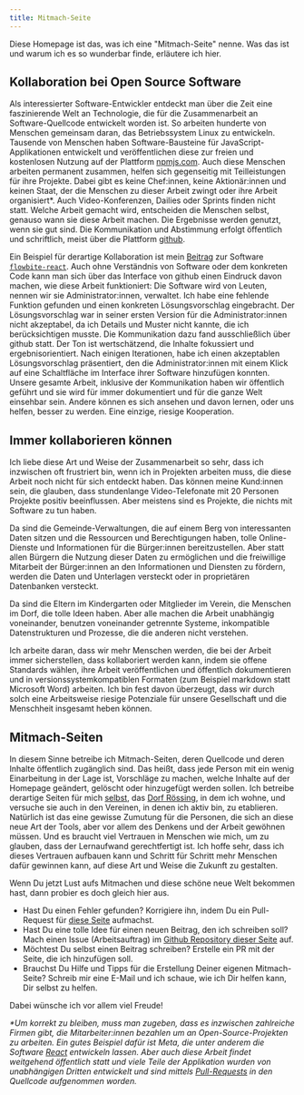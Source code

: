 ```yaml
---
title: Mitmach-Seite
---
```


Diese Homepage ist das, was ich eine "Mitmach-Seite" nenne. Was das ist und
warum ich es so wunderbar finde, erläutere ich hier.

## Kollaboration bei Open Source Software

Als interessierter Software-Entwickler entdeckt man über die Zeit eine
faszinierende Welt an Technologie, die für die Zusammenarbeit an
Software-Quellcode entwickelt worden ist. So arbeiten hunderte von Menschen
gemeinsam daran, das Betriebssystem Linux zu entwickeln. Tausende von Menschen
haben Software-Bausteine für JavaScript-Applikationen entwickelt und
veröffentlichen diese zur freien und kostenlosen Nutzung auf der Plattform
[npmjs.com](https://www.npmjs.com/). Auch diese Menschen arbeiten permanent
zusammen, helfen sich gegenseitig mit Teilleistungen für ihre Projekte. Dabei
gibt es keine Chef:innen, keine Aktionär:innen und keinen Staat, der die
Menschen zu dieser Arbeit zwingt oder ihre Arbeit organisiert\*. Auch
Video-Konferenzen, Dailies oder Sprints finden nicht statt. Welche Arbeit
gemacht wird, entscheiden die Menschen selbst, genauso wann sie diese Arbeit
machen. Die Ergebnisse werden genutzt, wenn sie gut sind. Die Kommunikation und
Abstimmung erfolgt öffentlich und schriftlich, meist über die Plattform
[github](https://github.com/).

Ein Beispiel für derartige Kollaboration ist mein
[Beitrag](https://github.com/themesberg/flowbite-react/pull/730) zur Software
[`flowbite-react`](https://www.flowbite-react.com/). Auch ohne Verständnis von
Software oder dem konkreten Code kann man sich über das Interface von github
einen Eindruck davon machen, wie diese Arbeit funktioniert: Die Software wird
von Leuten, nennen wir sie Administrator:innen, verwaltet. Ich habe eine
fehlende Funktion gefunden und einen konkreten Lösungsvorschlag eingebracht. Der
Lösungsvorschlag war in seiner ersten Version für die Administrator:innen nicht
akzeptabel, da ich Details und Muster nicht kannte, die ich berücksichtigen
musste. Die Kommunikation dazu fand ausschließlich über github statt. Der Ton
ist wertschätzend, die Inhalte fokussiert und ergebnisorientiert. Nach einigen
Iterationen, habe ich einen akzeptablen Lösungsvorschlag präsentiert, den die
Administrator:innen mit einem Klick auf eine Schaltfläche im Interface ihrer
Software hinzufügen konnten. Unsere gesamte Arbeit, inklusive der Kommunikation
haben wir öffentlich geführt und sie wird für immer dokumentiert und für die
ganze Welt einsehbar sein. Andere können es sich ansehen und davon lernen, oder
uns helfen, besser zu werden. Eine einzige, riesige Kooperation.

## Immer kollaborieren können

Ich liebe diese Art und Weise der Zusammenarbeit so sehr, dass ich inzwischen
oft frustriert bin, wenn ich in Projekten arbeiten muss, die diese Arbeit noch
nicht für sich entdeckt haben. Das können meine Kund:innen sein, die glauben,
dass stundenlange Video-Telefonate mit 20 Personen Projekte positiv
beeinflussen. Aber meistens sind es Projekte, die nichts mit Software zu tun
haben.

Da sind die Gemeinde-Verwaltungen, die auf einem Berg von interessanten Daten
sitzen und die Ressourcen und Berechtigungen haben, tolle Online-Dienste und
Informationen für die Bürger:innen bereitzustellen. Aber statt allen Bürgern die
Nutzung dieser Daten zu ermöglichen und die freiwillige Mitarbeit der
Bürger:innen an den Informationen und Diensten zu fördern, werden die Daten und
Unterlagen versteckt oder in proprietären Datenbanken versteckt.

Da sind die Eltern im Kindergarten oder Mitglieder im Verein, die Menschen im
Dorf, die tolle Ideen haben. Aber alle machen die Arbeit unabhängig voneinander,
benutzen voneinander getrennte Systeme, inkompatible Datenstrukturen und
Prozesse, die die anderen nicht verstehen.

Ich arbeite daran, dass wir mehr Menschen werden, die bei der Arbeit immer
sicherstellen, dass kollaboriert werden kann, indem sie offene Standards wählen,
ihre Arbeit veröffentlichen und öffentlich dokumentieren und in
versionssystemkompatiblen Formaten (zum Beispiel markdown statt Microsoft Word)
arbeiten. Ich bin fest davon überzeugt, dass wir durch solch eine Arbeitsweise
riesige Potenziale für unsere Gesellschaft und die Menschheit insgesamt heben
können.

## Mitmach-Seiten

In diesem Sinne betreibe ich Mitmach-Seiten, deren Quellcode und deren Inhalte
öffentlich zugänglich sind. Das heißt, dass jede Person mit ein wenig
Einarbeitung in der Lage ist, Vorschläge zu machen, welche Inhalte auf der
Homepage geändert, gelöscht oder hinzugefügt werden sollen. Ich betreibe
derartige Seiten für mich [selbst](https://www.levinkeller.de), das
[Dorf Rössing](https://www.rössing.de), in dem ich wohne, und versuche sie auch
in den Vereinen, in denen ich aktiv bin, zu etablieren. Natürlich ist das eine
gewisse Zumutung für die Personen, die sich an diese neue Art der Tools, aber
vor allem des Denkens und der Arbeit gewöhnen müssen. Und es braucht viel
Vertrauen in Menschen wie mich, um zu glauben, dass der Lernaufwand
gerechtfertigt ist. Ich hoffe sehr, dass ich dieses Vertrauen aufbauen kann und
Schritt für Schritt mehr Menschen dafür gewinnen kann, auf diese Art und Weise
die Zukunft zu gestalten.

Wenn Du jetzt Lust aufs Mitmachen und diese schöne neue Welt bekommen hast, dann
probier es doch gleich hier aus.

- Hast Du einen Fehler gefunden? Korrigiere ihn, indem Du ein Pull-Request für
  [diese Seite](https://github.com/levino/levinkeller.de/tree/main/docs/software/collaborative-homepage.md)
  aufmachst.
- Hast Du eine tolle Idee für einen neuen Beitrag, den ich schreiben soll? Mach
  einen Issue (Arbeitsauftrag) im
  [Github Repository dieser Seite](https://github.com/levino/levinkeller.de/issues)
  auf.
- Möchtest Du selbst einen Beitrag schreiben? Erstelle ein PR mit der Seite, die
  ich hinzufügen soll.
- Brauchst Du Hilfe und Tipps für die Erstellung Deiner eigenen Mitmach-Seite?
  Schreib mir eine E-Mail und ich schaue, wie ich Dir helfen kann, Dir selbst zu
  helfen.

Dabei wünsche ich vor allem viel Freude!

_\*Um korrekt zu bleiben, muss man zugeben, dass es inzwischen zahlreiche Firmen
gibt, die Mitarbeiter:innen bezahlen um an Open-Source-Projekten zu arbeiten.
Ein gutes Beispiel dafür ist Meta, die unter anderem die Software
[React](https://react.dev/) entwickeln lassen. Aber auch diese Arbeit findet
weitgehend öffentlich statt und viele Teile der Applikation wurden von
unabhängigen Dritten entwickelt und sind mittels
[Pull-Requests](https://docs.github.com/de/pull-requests/collaborating-with-pull-requests/proposing-changes-to-your-work-with-pull-requests/about-pull-requests)
in den Quellcode aufgenommen worden._
